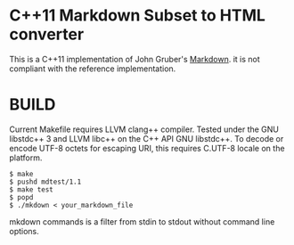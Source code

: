 C++11 Markdown Subset to HTML converter
=======================================

This is a C++11 implementation of John Gruber's [Markdown][1].
it is not compliant with the reference implementation.

 [1]: http://daringfireball.net/projects/markdown/

BUILD
====

Current Makefile requires LLVM clang++ compiler.
Tested under the GNU libstdc++ 3 and LLVM libc++
on the C++ API GNU libstdc++. To decode or encode
UTF-8 octets for escaping URI, this requires
C.UTF-8 locale on the platform.

    $ make
    $ pushd mdtest/1.1
    $ make test
    $ popd
    $ ./mkdown < your_markdown_file

mkdown commands is a filter from stdin to stdout
without command line options.

